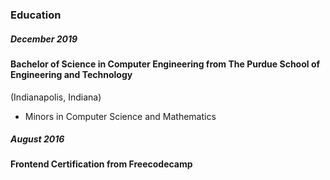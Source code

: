 <div class="row"> 
<div class="main-content col-xs-8">

### Education

##### December 2019
#### Bachelor of Science in Computer Engineering from The Purdue School of Engineering and Technology
(Indianapolis, Indiana)

* Minors in Computer Science and Mathematics

##### August 2016 
#### Frontend Certification from Freecodecamp

